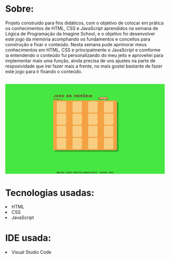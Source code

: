 # Sobre:

<p>Projeto construído para fins didáticos, com o objetivo de colocar em prática os conhecimentos de HTML, CSS e JavaScript aprendidos na semana de Lógica de Programação da Imagine School, e o objetivo foi desenvolver este jogo da memória acomphando os fundamentos e conceitos para construção e fixar o conteúdo. Nesta semana pude aprimorar meus conhecimentos em HTML, CSS e principalmente o JavaScript e comforme ia entendendo o conteúdo fui personalizando do meu jeito e aproveitei para implementar mais
uma função, ainda precisa de uns ajustes na parte de resposividade que irei fazer mais a frente, no mais gostei bastante de fazer
este jogo para ir fixando o conteúdo.</p><br>

<img src="./img/preview-jogo.gif">

# Tecnologias usadas:

<li>HTML</li>
<li>CSS</li>
<li>JavaScript</li>

# IDE usada:

<li>Visual Studio Code</li>
